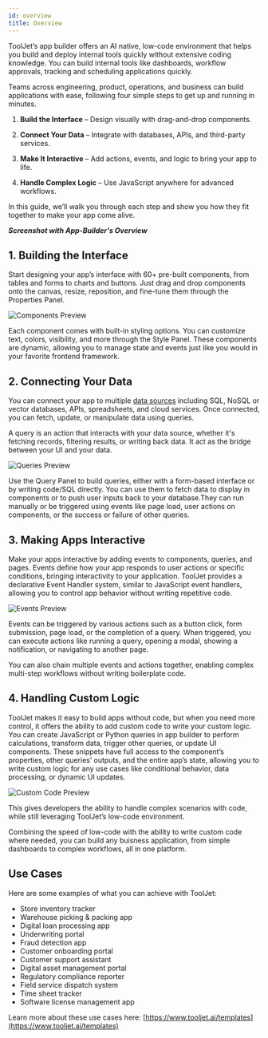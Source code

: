 ```yaml
---
id: overview
title: Overview
---
```


ToolJet’s app builder offers an AI native, low-code environment that helps you build and deploy internal tools quickly without extensive coding knowledge. You can build internal tools like dashboards, workflow approvals, tracking and scheduling applications quickly. 

Teams across engineering, product, operations, and business can build applications with ease, following four simple steps to get up and running in minutes.

1. **Build the Interface** – Design visually with drag-and-drop components.

2. **Connect Your Data** – Integrate with databases, APIs, and third-party services.

3. **Make It Interactive** – Add actions, events, and logic to bring your app to life.

4. **Handle Complex Logic** – Use JavaScript anywhere for advanced workflows.

In this guide, we’ll walk you through each step and show you how they fit together to make your app come alive.

***Screenshot with App-Builder's Overview***


## 1.  Building the Interface

Start designing your app’s interface with 60+ pre-built components, from tables and forms to charts and buttons. Just drag and drop components onto the canvas, resize, reposition, and fine-tune them through the Properties Panel.

<div style={{textAlign: 'center', marginBottom:'15px'}}> <img className="screenshot-full img-full" src="/img/app-builder/overview/components.png" alt="Components Preview" /> </div>

Each component comes with built-in styling options. You can customize text, colors, visibility, and more through the Style Panel. These components are dynamic, allowing you to manage state and events just like you would in your favorite frontend framework.

## 2. Connecting Your Data

You can connect your app to multiple [data sources](/docs/data-sources/overview) including SQL, NoSQL or vector databases, APIs, spreadsheets, and cloud services. Once connected, you can fetch, update, or manipulate data using queries.

A query is an action that interacts with your data source, whether it's fetching records, filtering results, or writing back data. It act as the bridge between your UI and your data.

<div style={{textAlign: 'center', marginBottom:'15px'}}> <img className="screenshot-full img-full" src="/img/app-builder/overview/queries.png" alt="Queries Preview" /> </div>


Use the Query Panel to build queries, either with a form-based interface or by writing code/SQL directly. You can use them to fetch data to display in components or to push user inputs back to your database.They can run manually or be triggered using events like page load, user actions on components, or the success or failure of other queries.

## 3. Making Apps Interactive 

Make your apps interactive by adding events to components, queries, and pages. Events define how your app responds to user actions or specific conditions, bringing interactivity to your application. ToolJet provides a declarative Event Handler system, similar to JavaScript event handlers, allowing you to control app behavior without writing repetitive code.

<div style={{textAlign: 'center', marginBottom:'15px'}}> <img className="screenshot-full img-full" src="/img/app-builder/overview/events.png" alt="Events Preview" /> </div>

Events can be triggered by various actions such as a button click, form submission, page load, or the completion of a query. When triggered, you can execute actions like running a query, opening a modal, showing a notification, or navigating to another page.

You can also chain multiple events and actions together, enabling complex multi-step workflows without writing boilerplate code.

## 4. Handling Custom Logic

ToolJet makes it easy to build apps without code, but when you need more control, it offers the ability to add custom code to write your custom logic. You can create JavaScript or Python queries in app builder to perform calculations, transform data, trigger other queries, or update UI components. These snippets have full access to the component’s properties, other queries’ outputs, and the entire app’s state, allowing you to write custom logic for any use cases like conditional behavior, data processing, or dynamic UI updates.
<div style={{textAlign: 'center', marginBottom:'15px'}}> <img className="screenshot-full img-full" src="/img/app-builder/overview/custom-code.png" alt="Custom Code Preview" /> </div>

This gives developers the ability to handle complex scenarios with code, while still leveraging ToolJet’s low-code environment.

Combining the speed of low-code with the ability to write custom code where needed, you can build any buisness application, from simple dashboards to complex workflows, all in one platform.

## Use Cases
Here are some examples of what you can achieve with ToolJet:
* Store inventory tracker
* Warehouse picking & packing app
* Digital loan processing app
* Underwriting portal
* Fraud detection app
* Customer onboarding portal
* Customer support assistant
* Digital asset management portal
* Regulatory compliance reporter
* Field service dispatch system
* Time sheet tracker
* Software license management app

Learn more about these use cases here: [https://www.tooljet.ai/templates](https://www.tooljet.ai/templates)
